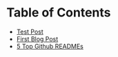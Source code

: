 # Table of Contents

- [Test Post](./test%20post.md)
- [First Blog Post](./first%20blog%20post.md)
- [5 Top Github READMEs](./5%20top%20github%20readmes.md)
